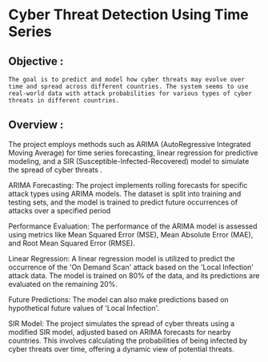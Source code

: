 # Cyber Threat Detection Using Time Series 

## Objective :

	The goal is to predict and model how cyber threats may evolve over time and spread across different countries. The system seems to use real-world data with attack probabilities for various types of cyber threats in different countries.

## Overview :
  The project employs methods such as ARIMA (AutoRegressive Integrated Moving Average) for time series forecasting, linear regression for predictive modeling, and a SIR (Susceptible-Infected-Recovered) model to simulate the spread of cyber threats .
  
 ARIMA Forecasting: The project implements rolling forecasts for specific attack types  using ARIMA models. The dataset is split into training and testing sets, and the model is trained to predict future occurrences of attacks over a specified period 
 
  Performance Evaluation: The performance of the ARIMA model is assessed using metrics like Mean Squared Error (MSE), Mean Absolute Error (MAE), and Root Mean Squared Error (RMSE).
  
 Linear Regression: A linear regression model is utilized to predict the occurrence of the 'On Demand Scan' attack based on the 'Local Infection' attack data. The model is trained on 80% of the data, and its predictions are evaluated on the remaining 20%. 
 
 Future Predictions: The model can also make predictions based on hypothetical future values of 'Local Infection'.
 
  SIR Model: The project simulates the spread of cyber threats using a modified SIR model, adjusted based on ARIMA forecasts for nearby countries. This involves calculating the probabilities of being infected by cyber threats over time, offering a dynamic view of potential threats.


